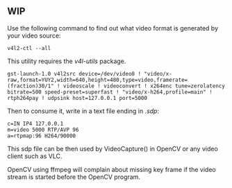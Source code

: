 ## WIP

Use the following command to find out what video format is generated by your video source:
```shell
v4l2-ctl --all
```
This utility requires the *v4l-utils* package.

```shell
gst-launch-1.0 v4l2src device=/dev/video0 ! "video/x-raw,format=YUY2,width=640,height=480,type=video,framerate=(fraction)30/1" ! videoscale ! videoconvert ! x264enc tune=zerolatency bitrate=500 speed-preset=superfast ! "video/x-h264,profile=main" ! rtph264pay ! udpsink host=127.0.0.1 port=5000
```

Then to consume it, write in a text file ending in *.sdp*:

```shell
c=IN IP4 127.0.0.1
m=video 5000 RTP/AVP 96
a=rtpmap:96 H264/90000
```
This sdp file can be then used by VideoCapture() in OpenCV or any video client such as VLC.

OpenCV using ffmpeg will complain about missing key frame if the video stream is started before the OpenCV program.
